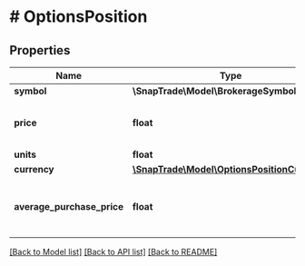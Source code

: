 # # OptionsPosition

## Properties

Name | Type | Description | Notes
------------ | ------------- | ------------- | -------------
**symbol** | **\SnapTrade\Model\BrokerageSymbol** |  | [optional]
**price** | **float** | Trade Price if limit or stop limit order | [optional]
**units** | **float** |  | [optional]
**currency** | [**\SnapTrade\Model\OptionsPositionCurrency**](OptionsPositionCurrency.md) |  | [optional]
**average_purchase_price** | **float** | Average purchase price for this position | [optional]

[[Back to Model list]](../../README.md#models) [[Back to API list]](../../README.md#endpoints) [[Back to README]](../../README.md)

